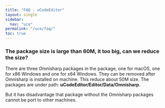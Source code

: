 ```yaml
---
title: "FAQ - uCodeEditor"
layout: single
sidebar:
  nav: "uce"
permalink: "/uce/faq/"
toc: true
---
```


### The package size is large than 60M, it too big, can we reduce the size?

There are three Omnisharp packages in the package, one for macOS, one for x86 Windows and one for x64 Windows. They can be removed after Omnisharp is installed on machine. This reduce about 50M size. The packages are under path: __uCodeEditor/Editor/Data/Omnisharp__.

But it has disadvantage that package without the Omnisharp packages cannot be port to other machines.
